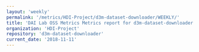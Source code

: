 ```yaml
---
layout: 'weekly'
permalink: '/metrics/HDI-Project/d3m-dataset-downloader/WEEKLY/'
title: 'DAI Lab OSS Metrics Metrics report for d3m-dataset-downloader | WEEKLY-REPORT-2018-11-11'
organization: 'HDI-Project'
repository: 'd3m-dataset-downloader'
current_date: '2018-11-11'
---
```

